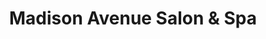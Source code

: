 ---
title: "Madison Avenue Salon & Spa"
url: /chandler/madison-avenue-salon-and-spa/
shop: beauty
---